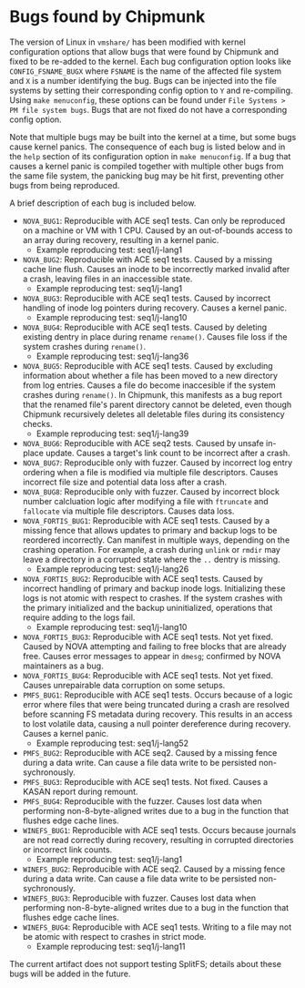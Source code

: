 # Bugs found by Chipmunk

The version of Linux in `vmshare/` has been modified with kernel configuration options that allow bugs that were found by Chipmunk and fixed to be re-added to the kernel. Each bug configuration option looks like `CONFIG_FSNAME_BUGX` where `FSNAME` is the name of the affected file system and `X` is a number identifying the bug. Bugs can be injected into the file systems by setting their corresponding config option to `Y` and re-compiling. Using `make menuconfig`, these options can be found under `File Systems > PM file system bugs`. Bugs that are not fixed do not have a corresponding config option.

Note that multiple bugs may be built into the kernel at a time, but some bugs cause kernel panics. The consequence of each bug is listed below and in the `help` section of its configuration option in `make menuconfig`. If a bug that causes a kernel panic is compiled together with multiple other bugs from the same file system, the panicking bug may be hit first, preventing other bugs from being reproduced. 

A brief description of each bug is included below. 

- `NOVA_BUG1`: Reproducible with ACE seq1 tests. Can only be reproduced on a machine or VM with 1 CPU. Caused by an out-of-bounds access to an array during recovery, resulting in a kernel panic.
    - Example reproducing test: seq1/j-lang1
- `NOVA_BUG2`: Reproducible with ACE seq1 tests. Caused by a missing cache line flush. Causes an inode to be incorrectly marked invalid after a crash, leaving files in an inaccessible state. 
    - Example reproducing test: seq1/j-lang1
- `NOVA_BUG3`: Reproducible with ACE seq1 tests. Caused by incorrect handling of inode log pointers during recovery. Causes a kernel panic.
    - Example reproducing test: seq1/j-lang10
- `NOVA_BUG4`: Reproducible with ACE seq1 tests. Caused by deleting existing dentry in place during rename `rename()`. Causes file loss if the system crashes during `rename()`.
    - Example reproducing test: seq1/j-lang36
- `NOVA_BUG5`: Reproducible with ACE seq1 tests. Caused by excluding information about whether a file has been moved to a new directory from log entries. Causes a file do become inaccesible if the system crashes during `rename()`. In Chipmunk, this manifests as a bug report that the renamed file's parent directory cannot be deleted, even though Chipmunk recursively deletes all deletable files during its consistency checks.
    - Example reproducing test: seq1/j-lang39
- `NOVA_BUG6`: Reproducible with ACE seq2 tests. Caused by unsafe in-place update. Causes a target's link count to be incorrect after a crash.
- `NOVA_BUG7`: Reproducible only with fuzzer. Caused by incorrect log entry ordering when a file is modified via multiple file descriptors. Causes incorrect file size and potential data loss after a crash.
- `NOVA_BUG8`: Reproducible only with fuzzer. Caused by incorrect block number calcluation logic after modifying a file with `ftruncate` and `fallocate` via multiple file descriptors. Causes data loss.
- `NOVA_FORTIS_BUG1`: Reproducible with ACE seq1 tests. Caused by a missing fence that allows updates to primary and backup logs to be reordered incorrectly. Can manifest in multiple ways, depending on the crashing operation. For example, a crash during `unlink` or `rmdir` may leave a directory in a corrupted state where the `..` dentry is missing. 
    - Example reproducing test: seq1/j-lang26
- `NOVA_FORTIS_BUG2`: Reproducible with ACE seq1 tests. Caused by incorrect handling of primary and backup inode logs. Initializing these logs is not atomic with respect to crashes. If the system crashes with the primary initialized and the backup uninitialized, operations that require adding to the logs fail.
    - Example reproducing test: seq1/j-lang10
- `NOVA_FORTIS_BUG3`: Reproducible with ACE seq1 tests. Not yet fixed. Caused by NOVA attempting and failing to free blocks that are already free. Causes error messages to appear in `dmesg`; confirmed by NOVA maintainers as a bug. 
- `NOVA_FORTIS_BUG4`: Reproducible with ACE seq1 tests. Not yet fixed. Causes unrepairable data corruption on some setups. 
- `PMFS_BUG1`: Reproducible with ACE seq1 tests. Occurs because of a logic error where files that were being truncated during a crash are resolved before scanning FS metadata during recovery. This results in an access to lost volatile data, causing a null pointer dereference during recovery. Causes a kernel panic.
    - Example reproducing test: seq1/j-lang52
- `PMFS_BUG2`: Reproducible with ACE seq2. Caused by a missing fence during a data write. Can cause a file data write to be persisted non-sychronously.
- `PMFS_BUG3`: Reproducible with ACE seq1 tests. Not fixed. Causes a KASAN report during remount.
- `PMFS_BUG4`: Reproducible with the fuzzer. Causes lost data when performing non-8-byte-aligned writes due to a bug in the function that flushes edge cache lines.
- `WINEFS_BUG1`: Reproducible with ACE seq1 tests. Occurs because journals are not read correctly during recovery, resulting in corrupted directories or incorrect link counts.
    - Example reproducing test: seq1/j-lang1
- `WINEFS_BUG2`: Reproducible with ACE seq2. Caused by a missing fence during a data write. Can cause a file data write to be persisted non-sychronously.
- `WINEFS_BUG3`: Reproducible with fuzzer. Causes lost data when performing non-8-byte-aligned writes due to a bug in the function that flushes edge cache lines.
- `WINEFS_BUG4`: Reproducible with ACE seq1 tests. Writing to a file may not be atomic with respect to crashes in strict mode. 
    - Example reproducing test: seq1/j-lang11

The current artifact does not support testing SplitFS; details about these bugs will be added in the future.